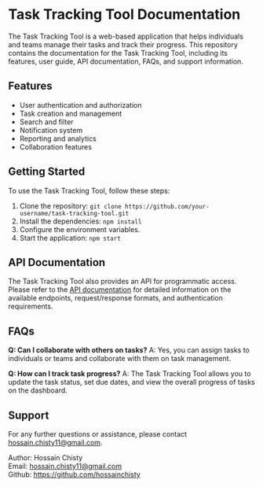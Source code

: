 # Task Tracking Tool Documentation

The Task Tracking Tool is a web-based application that helps individuals and teams manage their tasks and track their progress. This repository contains the documentation for the Task Tracking Tool, including its features, user guide, API documentation, FAQs, and support information.

## **Features**

- User authentication and authorization
- Task creation and management
- Search and filter
- Notification system
- Reporting and analytics
- Collaboration features

## Getting Started

To use the Task Tracking Tool, follow these steps:

1. Clone the repository: `git clone https://github.com/your-username/task-tracking-tool.git`
2. Install the dependencies: `npm install`
3. Configure the environment variables.
4. Start the application: `npm start`

## API Documentation

The Task Tracking Tool also provides an API for programmatic access. Please refer to the [API documentation](./docs/api-docs.md) for detailed information on the available endpoints, request/response formats, and authentication requirements.

## FAQs

**Q: Can I collaborate with others on tasks?**
A: Yes, you can assign tasks to individuals or teams and collaborate with them on task management.

**Q: How can I track task progress?**
A: The Task Tracking Tool allows you to update the task status, set due dates, and view the overall progress of tasks on the dashboard.

## Support

For any further questions or assistance, please contact hossain.chisty11@gmail.com.

Author: Hossain Chisty <br>
Email: hossain.chisty11@gmail.com <br>
Github: https://github.com/hossainchisty
